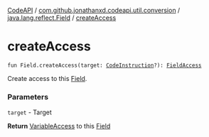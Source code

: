 [CodeAPI](../../index.md) / [com.github.jonathanxd.codeapi.util.conversion](../index.md) / [java.lang.reflect.Field](index.md) / [createAccess](.)

# createAccess

`fun Field.createAccess(target: `[`CodeInstruction`](../../com.github.jonathanxd.codeapi/-code-instruction.md)`?): `[`FieldAccess`](../../com.github.jonathanxd.codeapi.base/-field-access/index.md)

Create access to this [Field](#).

### Parameters

`target` - Target

**Return**
[VariableAccess](../../com.github.jonathanxd.codeapi.base/-variable-access/index.md) to this [Field](#)

